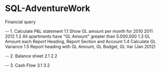 # SQL-AdventureWork
Financial query 

-- 1. Calculate P&L statement 
1.1 Show GL amount per month for 2010 2011 2012 
1.2 All apartments have "GL Amount" greater than 5.000.000 
1.3 GL Amount each Report Heading, Report Section and Account 
1.4 Calculate GL Variance 
1.5 Report heading with GL Amount, GL Budget, GL Var (Jan 2012) 

-- 2. Balance sheet 
2.1 
2.2 

-- 3. Cash Flow 
3.1 
3.2 
